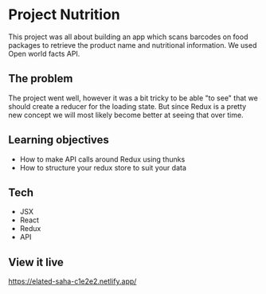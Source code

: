 # Project Nutrition

This project was all about building an app which scans barcodes on food packages to retrieve the product name and nutritional information. We used Open world facts API. 

## The problem
The project went well, however it was a bit tricky to be able "to see" that we should create a reducer for the loading state. But since Redux is a pretty new concept we will most likely become better at seeing that over time. 


## Learning objectives

- How to make API calls around Redux using thunks
- How to structure your redux store to suit your data

## Tech

- JSX
- React
- Redux
- API

## View it live

https://elated-saha-c1e2e2.netlify.app/
